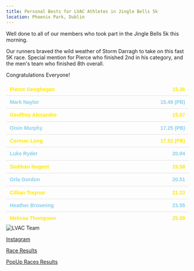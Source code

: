 ```yaml
---
title: Personal Bests for LVAC Athletes in Jingle Bells 5k
location: Phoenix Park, Dublin
---
```

Well done to all of our members who took part in the Jingle Bells 5k this morning.

Our runners braved the wild weather of Storm Darragh to take on this fast 5K race.
Special mention for Pierce who finished 2nd in his category, and the men's team who finished 8th overall.

Congratulations Everyone!

<ul style="list-style:none; padding:0; max-width:500px; font-family:Arial, sans-serif; line-height:1.6; margin:0;">
  <li style="display:flex; justify-content:space-between; padding:6px 10px; border-bottom:1px solid #ddd;">
    <span style="color:#FFE600; font-weight:bold;">Pierce Geoghegan</span>
    <span style="color:#FFE600; font-weight:bold;">15.36</span>
  </li>
  <li style="display:flex; justify-content:space-between; padding:6px 10px; border-bottom:1px solid #ddd;">
    <span style="color:skyblue; font-weight:bold;">Mark Naylor</span>
    <span style="color:skyblue; font-weight:bold;">15.49 (PB)</span>
  </li>
  <li style="display:flex; justify-content:space-between; padding:6px 10px; border-bottom:1px solid #ddd;">
    <span style="color:#FFE600; font-weight:bold;">Geoffrey Alexandre</span>
    <span style="color:#FFE600; font-weight:bold;">15.57</span>
  </li>
  <li style="display:flex; justify-content:space-between; padding:6px 10px; border-bottom:1px solid #ddd;">
    <span style="color:skyblue; font-weight:bold;">Oisin Murphy</span>
    <span style="color:skyblue; font-weight:bold;">17.25 (PB)</span>
  </li>
  <li style="display:flex; justify-content:space-between; padding:6px 10px; border-bottom:1px solid #ddd;">
    <span style="color:#FFE600; font-weight:bold;">Cormac Long</span>
    <span style="color:#FFE600; font-weight:bold;">17.52 (PB)</span>
  </li>
  <li style="display:flex; justify-content:space-between; padding:6px 10px; border-bottom:1px solid #ddd;">
    <span style="color:skyblue; font-weight:bold;">Luke Ryder</span>
    <span style="color:skyblue; font-weight:bold;">20.04</span>
  </li>
  <li style="display:flex; justify-content:space-between; padding:6px 10px; border-bottom:1px solid #ddd;">
    <span style="color:#FFE600; font-weight:bold;">Siobhán Nugent</span>
    <span style="color:#FFE600; font-weight:bold;">19.58</span>
  </li>
  <li style="display:flex; justify-content:space-between; padding:6px 10px; border-bottom:1px solid #ddd;">
    <span style="color:skyblue; font-weight:bold;">Orla Gordon</span>
    <span style="color:skyblue; font-weight:bold;">20.51</span>
  </li>
  <li style="display:flex; justify-content:space-between; padding:6px 10px; border-bottom:1px solid #ddd;">
    <span style="color:#FFE600; font-weight:bold;">Cillian Traynor</span>
    <span style="color:#FFE600; font-weight:bold;">21.23</span>
  </li>
  <li style="display:flex; justify-content:space-between; padding:6px 10px; border-bottom:1px solid #ddd;">
    <span style="color:skyblue; font-weight:bold;">Heather Browning</span>
    <span style="color:skyblue; font-weight:bold;">23.55</span>
  </li>
  <li style="display:flex; justify-content:space-between; padding:6px 10px;">
    <span style="color:#FFE600; font-weight:bold;">Melissa Thompson</span>
    <span style="color:#FFE600; font-weight:bold;">25.59</span>
  </li>
</ul>

<img src="/assets/images/races/2024/2024-12-07_jingle_bells.jpg" class="img-fluid" alt="LVAC Team">

<a href="https://www.instagram.com/p/DDSaqb2OezB/?img_index=1" target="_blank" rel="noopener noreferrer">Instagram</a><br>

<a href="/races/2024-12-07-Jingle-Bells-5k/" target="_blank" rel="noopener noreferrer">Race Results</a><br>

<a href="https://www.popupraces.ie/race/jingle-bells-5k-and-family-fun-run-2024/" target="_blank" rel="noopener noreferrer">PopUp Races Results</a><br>


